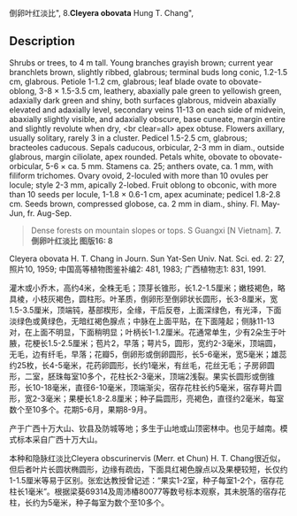 倒卵叶红淡比",
8.**Cleyera obovata** Hung T. Chang",

## Description
Shrubs or trees, to 4 m tall. Young branches grayish brown; current year branchlets brown, slightly ribbed, glabrous; terminal buds long conic, 1.2-1.5 cm, glabrous. Petiole 1-1.2 cm, glabrous; leaf blade ovate to obovate-oblong, 3-8 × 1.5-3.5 cm, leathery, abaxially pale green to yellowish green, adaxially dark green and shiny, both surfaces glabrous, midvein abaxially elevated and adaxially level, secondary veins 11-13 on each side of midvein, abaxially slightly visible, and adaxially obscure, base cuneate, margin entire and slightly revolute when dry, &lt;br clear=all&gt; apex obtuse. Flowers axillary, usually solitary, rarely 3 in a cluster. Pedicel 1.5-2.5 cm, glabrous; bracteoles caducous. Sepals caducous, orbicular, 2-3 mm in diam., outside glabrous, margin ciliolate, apex rounded. Petals white, obovate to obovate-orbicular, 5-6 × ca. 5 mm. Stamens ca. 25; anthers ovate, ca. 1 mm, with filiform trichomes. Ovary ovoid, 2-loculed with more than 10 ovules per locule; style 2-3 mm, apically 2-lobed. Fruit oblong to obconic, with more than 10 seeds per locule, 1-1.8 × 0.6-1 cm, apex acuminate; pedicel 1.8-2.8 cm. Seeds brown, compressed globose, ca. 2 mm in diam., shiny. Fl. May-Jun, fr. Aug-Sep.

> Dense forests on mountain slopes or tops. S Guangxi [N Vietnam].
**7.倒卵叶红淡比 图版16: 8**

Cleyera obovata H. T. Chang in Journ. Sun Yat-Sen Univ. Nat. Sci. ed. 2: 27, 照片10, 1959; 中国高等植物图鉴补编2: 481, 1983; 广西植物志1: 831, 1991.

灌木或小乔木，高约4米，全株无毛；顶芽长锥形，长1.2-1.5厘米；嫩枝褐色，略具棱，小枝灰褐色，圆柱形。叶革质，倒卵形至倒卵状长圆形，长3-8厘米，宽1.5-3.5厘米，顶端钝，基部楔形，全缘，干后反卷，上面深绿色，有光泽，下面淡绿色或黄绿色，无暗红褐色腺点；中脉在上面平贴，在下面隆起；侧脉11-13对，在上面不明显，下面稍明显；叶柄长1-1.2厘米。花通常单生，少有2朵生于叶腋，花梗长1.5-2.5厘米；苞片2，早落；萼片5，圆形，宽约2-3毫米，顶端圆，无毛，边有纤毛，早落；花瓣5，倒卵形或倒卵圆形，长5-6毫米，宽5毫米；雄蕊约25枚，长4-5毫米，花药卵圆形，长约1毫米，有丝毛，花丝无毛；子房卵圆形，二室，胚珠每室10多个，花柱长2-3毫米，顶端2浅裂。果实长圆形或倒锥形，长10-18毫米，直径6-10毫米，顶端渐尖，宿存花柱长约5毫米，宿存萼片圆形，宽2-3毫米；果梗长1.8-2.8厘米；种子扁圆形，亮褐色，直径约2毫米，每室数个至10多个。花期5-6月，果期8-9月。

产于广西十万大山、钦县及防城等地；多生于山地或山顶密林中。也见于越南。模式标本采自广西十万大山。

本种和隐脉红淡比Cleyera obscurinervis (Merr. et Chun) H. T. Chang很近似，但后者叶片长圆状椭圆形，边缘有疏齿，下面具红褐色腺点以及果梗较短，长仅约1-1.5厘米等易于区别。张宏达教授曾记述：“果实1-2室，种子每室1-2个，宿存花柱长1毫米”。根据梁葵69314及周沛椿80077等数号标本观察，其未脱落的宿存花柱，长约为5毫米，种子每室为数个至10多个。
